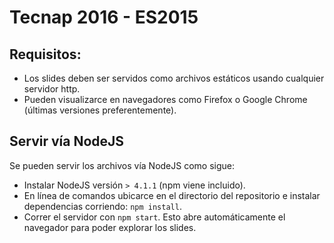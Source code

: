 # Tecnap 2016 - ES2015

## Requisitos:

+ Los slides deben ser servidos como archivos estáticos usando cualquier servidor http.
+ Pueden visualizarce en navegadores como Firefox o Google Chrome (últimas versiones preferentemente).
 
## Servir vía NodeJS

Se pueden servir los archivos vía NodeJS como sigue:

+ Instalar NodeJS versión `> 4.1.1` (npm viene incluido).
+ En línea de comandos ubicarce en el directorio del repositorio e instalar dependencias corriendo: `npm install`.
+ Correr el servidor con `npm start`. Esto abre automáticamente el navegador para poder explorar los slides. 